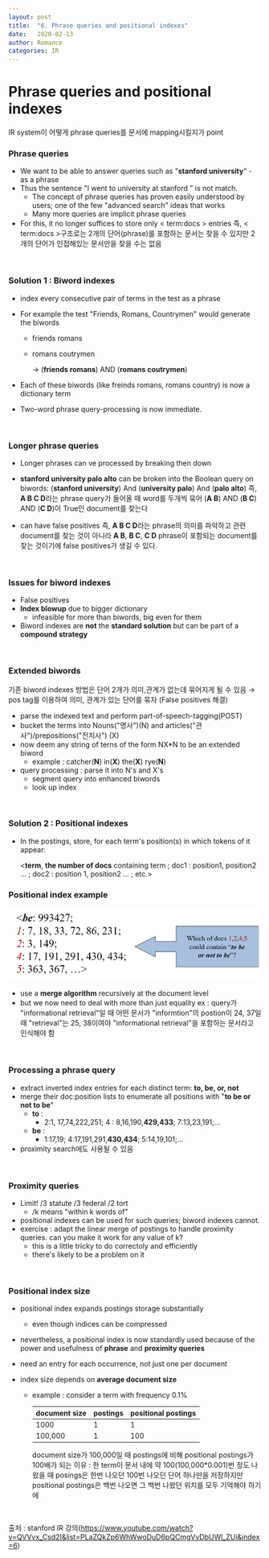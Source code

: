 ```yaml
---
layout: post
title:  "6. Phrase queries and positional indexes"
date:   2020-02-13
author: Romance
categories: IR
---
```

# Phrase queries and positional indexes

IR system이 어떻게 phrase queries를 문서에 mapping시킬지가 point 

### Phrase queries

- We want to be able to answer queries such as "**stanford university**" - as a phrase
- Thus the sentence "I went to university at stanford " is not match.
  - The concept of phrase queries has proven easily understood by users; one of the few "advanced search" ideas that works
  - Many more queries are implicit phrase queries
- For this, it no longer suffices to store only < term:docs > entries
  즉, < term:docs >구조로는 2개의 단어(phrase)를 포함하는 문서는 찾을 수 있지만 2개의 단어가 인접해있는 문서만을 찾을 수는 없음  

<br> 

### Solution 1 : Biword indexes

- index every consecutive pair of terms in the test as a phrase

- For example the test "Friends, Romans, Countrymen" would generate the biwords

  - friends romans

  - romans coutrymen

    → (**friends romans**) AND (**romans coutrymen**)

- Each of these biwords (like freinds romans, romans country) is now a dictionary term

- Two-word phrase query-processing is now immediate.

<br> 

### Longer phrase queries

- Longer phrases can ve processed by breaking then down

- **stanford university palo alto** can be broken into the Boolean query on biwords:
  (**stanford university**) And (**university palo**) And (**palo alto**)
  즉, **A B C D**라는 phrase query가 들어올 때 word를 두개씩 묶어 (**A B**)  AND (**B C**) AND (**C D**)이 True인 document를 찾는다 

- can have false positives 
  즉, **A B C D**라는 phrase의 의미를 파악하고 관련 document를 찾는 것이 아니라 **A B**, **B C**, **C D** phrase이 포함되는 document를 찾는 것이기에 false positives가 생길 수 있다.

<br> 

### Issues for biword indexes

- False positives
- **Index blowup** due to bigger dictionary
  - infeasible for more than biwords, big even for them
- Biword indexes are **not** the **standard solution** but can be part of a **compound strategy**

<br> 

### Extended biwords

기존 biword indexes 방법은 단어 2개가 의미,관계가 없는데 묶어지게 될 수 있음 
 → pos tag를 이용하여 의미, 관계가 있는 단어를 묶자 (False positives 해결)

- parse the indexed text and perform part-of-speech-tagging(POST)
- bucket the terms into Nouns("명사")(N) and articles("관사")/prepositions("전치사") (X)
- now deem any string of terns of the form NX*N to be an extended biword
  - example : catcher(**N**) in(**X**) the(**X**) rye(**N**) 
- query processing : parse it into N's and X's
  - segment query into enhanced biwords
  - look up index

<br> 

### Solution 2 : Positional indexes

- In the postings, store, for each term's position(s) in which tokens of it appear:

  <**term**, **the number of docs** containing term ;
    doc1 : position1, position2 ... ;
    doc2 : position 1, position2 ... ;
    etc.>

  

### Positional index example

<img src="/assets/image/positinal index ex.PNG">

- use a **merge algorithm** recursively at the document level
- but we now need to deal with more than just equality
  ex : query가 "informational retrieval"일 때  어떤 문서가 "informtion"의 postion이 24, 37일 때 "retrieval"는 25, 38이여야 "informational retrieval"을 포함하는 문서라고 인식해야 함

<br> 

### Processing a phrase query

- extract inverted index entries for each distinct term: **to, be, or, not**
- merge their doc:position lists to enumerate all positions with "**to be or not to be**"
  - **to** :
    - 2:1, 17,74,222,251; 4 : 8,16,190,**429,433**; 7:13,23,191;...
  - **be** :
    - 1:17,19; 4:17,191,291,**430,434**; 5:14,19,101;...
- proximity search에도 사용될 수 있음

<br> 

### Proximity queries

- Limit! /3 statute /3 federal /2 tort	
  - /k means "within k words of"
- positional indexes can be used for such queries; biword indexes cannot.
- exercise : adapt the linear merge of postings to handle proximity queries. can you make it work for any value of k?
  - this is a little tricky to do correctoly and efficiently 
  - there's likely to be a problem on it

<br> 

### Positional index size

- positional index expands postings storage substantially

  - even though indices can be compressed

- nevertheless, a positional index is now standardly used because of the power and usefulness of **phrase** and **proximity queries**

- need an entry for each occurrence, not just one per document

- index size depends on **average document size**

  - example : consider a term with frequency 0.1%

    | document size | postings | positional postings |
    | ------------- | -------- | ------------------- |
    | 1000          | 1        | 1                   |
    | 100,000       | 1        | 100                 |

    document size가 100,000일 때 postings에 비해 positional postings가 100배가 되는 이유 : 한 term이 문서 내에 약 100(100,000*0.001)번 정도 나왔을 때 posings은 한번 나오던 100번 나오던 단어 하나만을 저장하지만 positional postings은 백번 나오면 그 백번 나왔던 위치를 모두 기억해야 하기에

<br> 

출처 : stanford IR 강의(https://www.youtube.com/watch?v=QVVvx_Csd2I&list=PLaZQkZp6WhWwoDuD6pQCmgVyDbUWl_ZUi&index=6)

